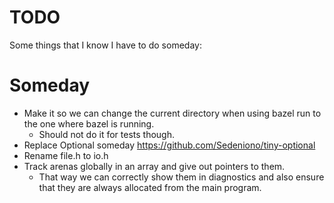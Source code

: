 # TODO

Some things that I know I have to do someday:


# Someday

- Make it so we can change the current directory when using bazel run to the one where bazel is running.
    - Should not do it for tests though.
- Replace Optional someday https://github.com/Sedeniono/tiny-optional
- Rename file.h to io.h
- Track arenas globally in an array and give out pointers to them.
    - That way we can correctly show them in diagnostics and also ensure that they are always
      allocated from the main program.

